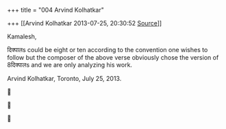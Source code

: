 +++
title = "004 Arvind Kolhatkar"

+++
[[Arvind Kolhatkar	2013-07-25, 20:30:52 [Source](https://groups.google.com/g/samskrita/c/JjW7fCHMYmM)]]



Kamalesh,

  

दिक्पालs could be eight or ten according to the convention one wishes to follow but the composer of the above verse obviously chose the version of 8दिक्पालs and we are only analyzing his work.  

  

Arvind Kolhatkar, Toronto, July 25, 2013.

  
  







